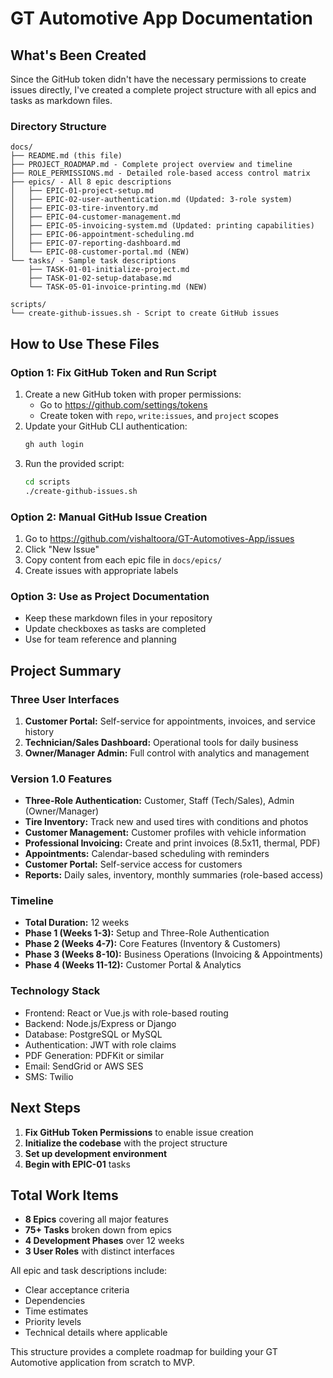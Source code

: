 # GT Automotive App Documentation

## What's Been Created

Since the GitHub token didn't have the necessary permissions to create issues directly, I've created a complete project structure with all epics and tasks as markdown files.

### Directory Structure
```
docs/
├── README.md (this file)
├── PROJECT_ROADMAP.md - Complete project overview and timeline
├── ROLE_PERMISSIONS.md - Detailed role-based access control matrix
├── epics/ - All 8 epic descriptions
│   ├── EPIC-01-project-setup.md
│   ├── EPIC-02-user-authentication.md (Updated: 3-role system)
│   ├── EPIC-03-tire-inventory.md
│   ├── EPIC-04-customer-management.md
│   ├── EPIC-05-invoicing-system.md (Updated: printing capabilities)
│   ├── EPIC-06-appointment-scheduling.md
│   ├── EPIC-07-reporting-dashboard.md
│   └── EPIC-08-customer-portal.md (NEW)
└── tasks/ - Sample task descriptions
    ├── TASK-01-01-initialize-project.md
    ├── TASK-01-02-setup-database.md
    └── TASK-05-01-invoice-printing.md (NEW)

scripts/
└── create-github-issues.sh - Script to create GitHub issues
```

## How to Use These Files

### Option 1: Fix GitHub Token and Run Script
1. Create a new GitHub token with proper permissions:
   - Go to https://github.com/settings/tokens
   - Create token with `repo`, `write:issues`, and `project` scopes
2. Update your GitHub CLI authentication:
   ```bash
   gh auth login
   ```
3. Run the provided script:
   ```bash
   cd scripts
   ./create-github-issues.sh
   ```

### Option 2: Manual GitHub Issue Creation
1. Go to https://github.com/vishaltoora/GT-Automotives-App/issues
2. Click "New Issue"
3. Copy content from each epic file in `docs/epics/`
4. Create issues with appropriate labels

### Option 3: Use as Project Documentation
- Keep these markdown files in your repository
- Update checkboxes as tasks are completed
- Use for team reference and planning

## Project Summary

### Three User Interfaces
1. **Customer Portal:** Self-service for appointments, invoices, and service history
2. **Technician/Sales Dashboard:** Operational tools for daily business
3. **Owner/Manager Admin:** Full control with analytics and management

### Version 1.0 Features
- **Three-Role Authentication:** Customer, Staff (Tech/Sales), Admin (Owner/Manager)
- **Tire Inventory:** Track new and used tires with conditions and photos
- **Customer Management:** Customer profiles with vehicle information
- **Professional Invoicing:** Create and print invoices (8.5x11, thermal, PDF)
- **Appointments:** Calendar-based scheduling with reminders
- **Customer Portal:** Self-service access for customers
- **Reports:** Daily sales, inventory, monthly summaries (role-based access)

### Timeline
- **Total Duration:** 12 weeks
- **Phase 1 (Weeks 1-3):** Setup and Three-Role Authentication
- **Phase 2 (Weeks 4-7):** Core Features (Inventory & Customers)
- **Phase 3 (Weeks 8-10):** Business Operations (Invoicing & Appointments)
- **Phase 4 (Weeks 11-12):** Customer Portal & Analytics

### Technology Stack
- Frontend: React or Vue.js with role-based routing
- Backend: Node.js/Express or Django
- Database: PostgreSQL or MySQL
- Authentication: JWT with role claims
- PDF Generation: PDFKit or similar
- Email: SendGrid or AWS SES
- SMS: Twilio

## Next Steps
1. **Fix GitHub Token Permissions** to enable issue creation
2. **Initialize the codebase** with the project structure
3. **Set up development environment**
4. **Begin with EPIC-01** tasks

## Total Work Items
- **8 Epics** covering all major features
- **75+ Tasks** broken down from epics
- **4 Development Phases** over 12 weeks
- **3 User Roles** with distinct interfaces

All epic and task descriptions include:
- Clear acceptance criteria
- Dependencies
- Time estimates
- Priority levels
- Technical details where applicable

This structure provides a complete roadmap for building your GT Automotive application from scratch to MVP.